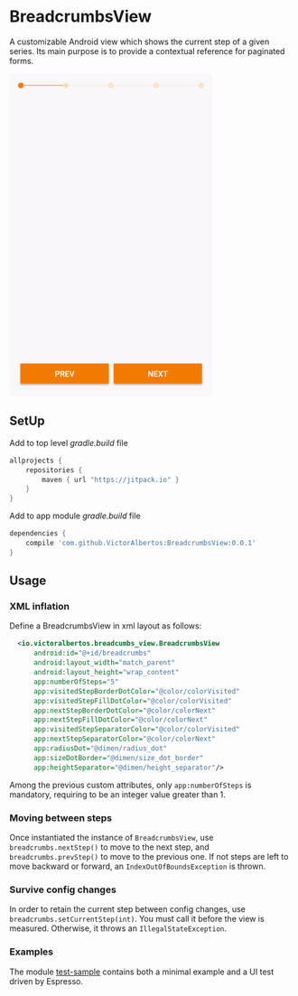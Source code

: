 # BreadcrumbsView

A customizable Android view which shows the current step of a given series. Its main purpose is to provide a contextual reference for paginated forms.

![Screenshots](breadcrumbs.gif)

## SetUp

Add to top level *gradle.build* file

```gradle
allprojects {
    repositories {
        maven { url "https://jitpack.io" }
    }
}
```

Add to app module *gradle.build* file
```gradle
dependencies {
    compile 'com.github.VictorAlbertos:BreadcrumbsView:0.0.1'
}
```

## Usage

### XML inflation
Define a BreadcrumbsView in xml layout as follows:

```xml
  <io.victoralbertos.breadcumbs_view.BreadcrumbsView
      android:id="@+id/breadcrumbs"
      android:layout_width="match_parent"
      android:layout_height="wrap_content"
      app:numberOfSteps="5"
      app:visitedStepBorderDotColor="@color/colorVisited"
      app:visitedStepFillDotColor="@color/colorVisited"
      app:nextStepBorderDotColor="@color/colorNext"
      app:nextStepFillDotColor="@color/colorNext"
      app:visitedStepSeparatorColor="@color/colorVisited"
      app:nextStepSeparatorColor="@color/colorNext"
      app:radiusDot="@dimen/radius_dot"
      app:sizeDotBorder="@dimen/size_dot_border"
      app:heightSeparator="@dimen/height_separator"/>
 ```
 
Among the previous custom attributes, only `app:numberOfSteps` is mandatory, requiring to be an integer value greater than 1.
 
### Moving between steps
Once instantiated the instance of `BreadcrumbsView`, use `breadcrumbs.nextStep()` to move to the next step, and `breadcrumbs.prevStep()` to move to the previous one. If not steps are left to move backward or forward, an `IndexOutOfBoundsException` is thrown.

### Survive config changes
In order to retain the current step between config changes, use `breadcrumbs.setCurrentStep(int)`. You must call it before the view is measured. Otherwise, it throws an `IllegalStateException`.

### Examples
The module [test-sample]("https://github.com/VictorAlbertos/BreadcrumbsView/tree/master/test-sample") contains both a minimal example and a UI test driven by Espresso.